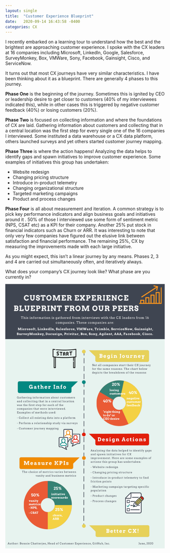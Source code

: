 ```yaml
---
layout: single
title:  "Customer Experience Blueprint"
date:   2020-09-14 16:43:58 -0400
categories: CX 
---
```



I recently embarked on a learning tour to understand how the best and the brightest are approaching customer experience. I spoke with the CX leaders at 16 companies including Microsoft, LinkedIn, Google, Salesforce, SurveyMonkey, Box,  VMWare, Sony, Facebook, Gainsight, Cisco, and ServiceNow. 

It turns out that most CX journeys have very similar characteristics. I have been thinking about it as a blueprint. There are generally 4 phases to this journey.

**Phase One** is the beginning of the journey. Sometimes this is ignited by CEO or leadership desire to get closer to customers (40% of my interviewees indicated this), while in other cases this is triggered by negative customer feedback (40%) or losing customers (20%).

**Phase  Two** is focused on collecting information and where the foundations of CX are laid. Gathering information about customers and collecting that in a central location was the first step for every single one of the 16 companies I interviewed. Some instituted a data warehouse or a CX data platform, others launched surveys and yet others started customer journey mapping. 

**Phase Three** is where the action happens! Analyzing the data helps to identify gaps and spawn initiatives to improve customer experience. Some examples of initiatives this group has undertaken:
- Website redesign 
- Changing pricing structure
- Introduce in-product telemetry 
- Changing organizational structure 
- Targeted marketing campaigns
- Product and process changes 

**Phase Four** is all about measurement and iteration. A common strategy is to pick key performance indicators and align business goals and initiatives around it . 50% of those I interviewed use some form of sentiment metric (NPS, CSAT etc) as a KPI for their company. Another 25% put stock in financial indicators such as Churn or ARR. It was interesting to note that only very few companies have figured out the elusive link between satisfaction and financial performance. The remaining 25%, CX by measuring the improvements made with each large initiative.

As you might expect, this isn’t a linear journey by any means. Phases 2, 3 and 4 are carried out simultaneously often, and iteratively always. 

What does your company’s CX journey look like? What phase are you currently in?

![blueprint image](/assets/images/blueprint.jpeg)

